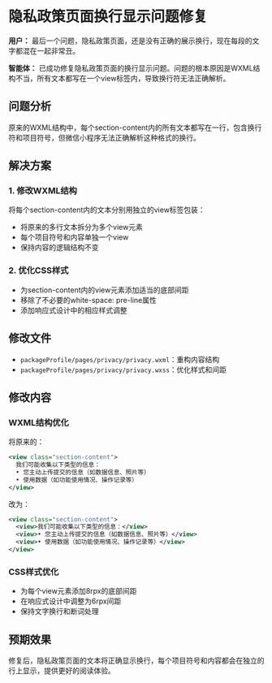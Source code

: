 # 隐私政策页面换行显示问题修复

**用户：**
最后一个问题，隐私政策页面，还是没有正确的展示换行，现在每段的文字都混在一起非常丑。

**智能体：**
已成功修复隐私政策页面的换行显示问题。问题的根本原因是WXML结构不当，所有文本都写在一个view标签内，导致换行符无法正确解析。

## 问题分析
原来的WXML结构中，每个section-content内的所有文本都写在一行，包含换行符和项目符号，但微信小程序无法正确解析这种格式的换行。

## 解决方案

### 1. 修改WXML结构
将每个section-content内的文本分别用独立的view标签包装：
- 将原来的多行文本拆分为多个view元素
- 每个项目符号和内容单独一个view
- 保持内容的逻辑结构不变

### 2. 优化CSS样式
- 为section-content内的view元素添加适当的底部间距
- 移除了不必要的white-space: pre-line属性
- 添加响应式设计中的相应样式调整

## 修改文件
- `packageProfile/pages/privacy/privacy.wxml`：重构内容结构
- `packageProfile/pages/privacy/privacy.wxss`：优化样式和间距

## 修改内容

### WXML结构优化
将原来的：
```xml
<view class="section-content">
  我们可能收集以下类型的信息：
  • 您主动上传提交的信息（如数据信息、照片等）
  • 使用数据（如功能使用情况、操作记录等）
</view>
```

改为：
```xml
<view class="section-content">
  <view>我们可能收集以下类型的信息：</view>
  <view>• 您主动上传提交的信息（如数据信息、照片等）</view>
  <view>• 使用数据（如功能使用情况、操作记录等）</view>
</view>
```

### CSS样式优化
- 为每个view元素添加8rpx的底部间距
- 在响应式设计中调整为6rpx间距
- 保持文字换行和断词处理

## 预期效果
修复后，隐私政策页面的文本将正确显示换行，每个项目符号和内容都会在独立的行上显示，提供更好的阅读体验。